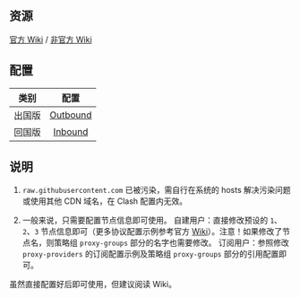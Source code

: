 ## 资源

[官方 Wiki](https://github.com/Dreamacro/clash/wiki) / [非官方 Wiki](https://lancellc.gitbook.io/clash/)

## 配置

| 类别 | 配置 |
| :------------: | :------------: |
| 出国版 | [Outbound](https://raw.githubusercontent.com/OCD0711/Profiles/master/Clash/Outbound.yaml) |
| 回国版 | [Inbound](https://raw.githubusercontent.com/OCD0711/Profiles/master/Clash/Inbound.yaml) |

## 说明

1. `raw.githubusercontent.com` 已被污染，需自行在系统的 hosts 解决污染问题或使用其他 CDN 域名，在 Clash 配置内无效。

2. 一般来说，只需要配置节点信息即可使用。
自建用户：直接修改预设的 `1`、`2`、`3` 节点信息即可（更多协议配置示例参考官方 [Wiki](https://github.com/Dreamacro/clash/wiki/configuration)）。注意！如果修改了节点名，则策略组 `proxy-groups` 部分的名字也需要修改。
订阅用户：参照修改 `proxy-providers` 的订阅配置示例及策略组 `proxy-groups` 部分的引用配置即可。

虽然直接配置好后即可使用，但建议阅读 Wiki。
